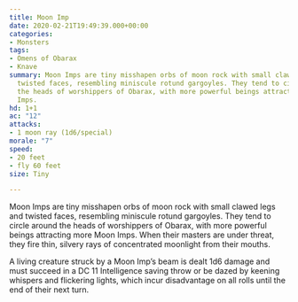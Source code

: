 ```yaml
---
title: Moon Imp
date: 2020-02-21T19:49:39.000+00:00
categories:
- Monsters
tags:
- Omens of Obarax
- Knave
summary: Moon Imps are tiny misshapen orbs of moon rock with small clawed legs and
  twisted faces, resembling miniscule rotund gargoyles. They tend to circle around
  the heads of worshippers of Obarax, with more powerful beings attracting more Moon
  Imps.
hd: 1+1
ac: "12"
attacks:
- 1 moon ray (1d6/special)
morale: "7"
speed:
- 20 feet
- fly 60 feet
size: Tiny

---
```

Moon Imps are tiny misshapen orbs of moon rock with small clawed legs and twisted faces, resembling miniscule rotund gargoyles. They tend to circle around the heads of worshippers of Obarax, with more powerful beings attracting more Moon Imps. When their masters are under threat, they fire thin, silvery rays of concentrated moonlight from their mouths.

A living creature struck by a Moon Imp’s beam is dealt 1d6 damage and must succeed in a DC 11 Intelligence saving throw or be dazed by keening whispers and flickering lights, which incur disadvantage on all rolls until the end of their next turn.